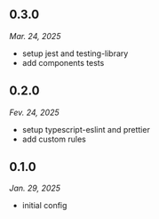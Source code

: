 ## 0.3.0

_Mar. 24, 2025_

- setup jest and testing-library
- add components tests

## 0.2.0

_Fev. 24, 2025_

- setup typescript-eslint and prettier
- add custom rules

## 0.1.0

_Jan. 29, 2025_

- initial config
